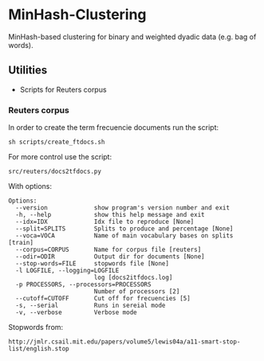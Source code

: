 
MinHash-Clustering
==================

MinHash-based clustering for binary and weighted dyadic data (e.g. bag of words).

Utilities
---------

* Scripts for Reuters corpus


### Reuters corpus


In order to create the term frecuencie documents run the script:

    sh scripts/create_ftdocs.sh


For more control use the script:
    
    src/reuters/docs2tfdocs.py
    

With options:

    Options:
      --version             show program's version number and exit
      -h, --help            show this help message and exit
      --idx=IDX             Idx file to reproduce [None]
      --split=SPLITS        Splits to produce and percentage [None]
      --voca=VOCA           Name of main vocabulary bases on splits [train]
      --corpus=CORPUS       Name for corpus file [reuters]
      --odir=ODIR           Output dir for documents [None]
      --stop-words=FILE     stopwords file [None]
      -l LOGFILE, --logging=LOGFILE
                            log [docs2itfdocs.log]
      -p PROCESSORS, --processors=PROCESSORS
                            Number of processors [2]
      --cutoff=CUTOFF       Cut off for frecuencies [5]
      -s, --serial          Runs in sereial mode
      -v, --verbose         Verbose mode 



Stopwords from:

    http://jmlr.csail.mit.edu/papers/volume5/lewis04a/a11-smart-stop-list/english.stop    

